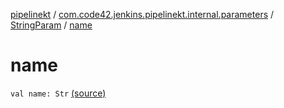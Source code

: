 [pipelinekt](../../index.md) / [com.code42.jenkins.pipelinekt.internal.parameters](../index.md) / [StringParam](index.md) / [name](./name.md)

# name

`val name: Str` [(source)](https://github.com/code42/pipelinekt/tree/master/internal/src/main/kotlin/com/code42/jenkins/pipelinekt/internal/parameters/StringParam.kt#L13)